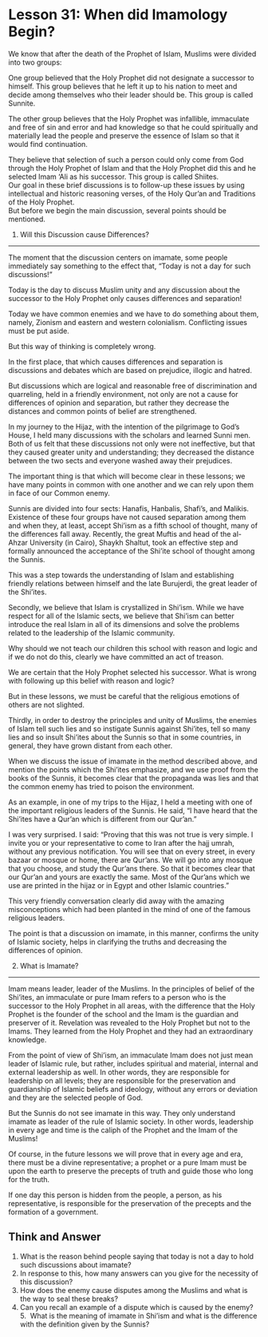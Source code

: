 Lesson 31: When did Imamology Begin?
====================================

We know that after the death of the Prophet of Islam, Muslims were
divided into two groups:

One group believed that the Holy Prophet did not designate a successor
to himself. This group believes that he left it up to his nation to meet
and decide among themselves who their leader should be. This group is
called Sunnite.

The other group believes that the Holy Prophet was infallible,
immaculate and free of sin and error and had knowledge so that he could
spiritually and materially lead the people and preserve the essence of
Islam so that it would find continuation.

They believe that selection of such a person could only come from God
through the Holy Prophet of Islam and that the Holy Prophet did this and
he selected Imam ‘Ali as his successor. This group is called Shiites.  
 Our goal in these brief discussions is to follow-up these issues by
using intellectual and historic reasoning verses, of the Holy Qur’an and
Traditions of the Holy Prophet.  
 But before we begin the main discussion, several points should be
mentioned.

1. Will this Discussion cause Differences?
------------------------------------------

The moment that the discussion centers on imamate, some people
immediately say something to the effect that, “Today is not a day for
such discussions!”

Today is the day to discuss Muslim unity and any discussion about the
successor to the Holy Prophet only causes differences and separation!

Today we have common enemies and we have to do something about them,
namely, Zionism and eastern and western colonialism. Conflicting issues
must be put aside.

But this way of thinking is completely wrong.

In the first place, that which causes differences and separation is
discussions and debates which are based on prejudice, illogic and
hatred.

But discussions which are logical and reasonable free of discrimination
and quarreling, held in a friendly environment, not only are not a cause
for differences of opinion and separation, but rather they decrease the
distances and common points of belief are strengthened.

In my journey to the Hijaz, with the intention of the pilgrimage to
God’s House, I held many discussions with the scholars and learned Sunni
men. Both of us felt that these discussions not only were not
ineffective, but that they caused greater unity and understanding; they
decreased the distance between the two sects and everyone washed away
their prejudices.

The important thing is that which will become clear in these lessons; we
have many points in common with one another and we can rely upon them in
face of our Common enemy.

Sunnis are divided into four sects: Hanafis, Hanbalis, Shafi’s, and
Malikis. Existence of these four groups have not caused separation among
them and when they, at least, accept Shi’ism as a fifth school of
thought, many of the differences fall away. Recently, the great Muftis
and head of the al-Ahzar University (in Cairo), Shaykh Shaltut, took an
effective step and formally announced the acceptance of the Shi’ite
school of thought among the Sunnis.

This was a step towards the understanding of Islam and establishing
friendly relations between himself and the late Burujerdi, the great
leader of the Shi’ites.

Secondly, we believe that Islam is crystallized in Shi’ism. While we
have respect for all of the Islamic sects, we believe that Shi’ism can
better introduce the real Islam in all of its dimensions and solve the
problems related to the leadership of the Islamic community.

Why should we not teach our children this school with reason and logic
and if we do not do this, clearly we have committed an act of treason.

We are certain that the Holy Prophet selected his successor. What is
wrong with following up this belief with reason and logic?

But in these lessons, we must be careful that the religious emotions of
others are not slighted.

Thirdly, in order to destroy the principles and unity of Muslims, the
enemies of Islam tell such lies and so instigate Sunnis against
Shi’ites, tell so many lies and so insult Shi’ites about the Sunnis so
that in some countries, in general, they have grown distant from each
other.

When we discuss the issue of imamate in the method described above, and
mention the points which the Shi’ites emphasize, and we use proof from
the books of the Sunnis, it becomes clear that the propaganda was lies
and that the common enemy has tried to poison the environment.

As an example, in one of my trips to the Hijaz, I held a meeting with
one of the important religious leaders of the Sunnis. He said, “I have
heard that the Shi’ites have a Qur’an which is different from our
Qur’an.”

I was very surprised. I said: “Proving that this was not true is very
simple. I invite you or your representative to come to Iran after the
hajj umrah, without any previous notification. You will see that on
every street, in every bazaar or mosque or home, there are Qur’ans. We
will go into any mosque that you choose, and study the Qur’ans there. So
that it becomes clear that our Qur’an and yours are exactly the same.
Most of the Qur’ans which we use are printed in the hijaz or in Egypt
and other Islamic countries.”

This very friendly conversation clearly did away with the amazing
misconceptions which had been planted in the mind of one of the famous
religious leaders.

The point is that a discussion on imamate, in this manner, confirms the
unity of Islamic society, helps in clarifying the truths and decreasing
the differences of opinion.

2. What is Imamate?
-------------------

Imam means leader, leader of the Muslims. In the principles of belief of
the Shi’ites, an immaculate or pure Imam refers to a person who is the
successor to the Holy Prophet in all areas, with the difference that the
Holy Prophet is the founder of the school and the Imam is the guardian
and preserver of it. Revelation was revealed to the Holy Prophet but not
to the Imams. They learned from the Holy Prophet and they had an
extraordinary knowledge.

From the point of view of Shi’ism, an immaculate Imam does not just mean
leader of Islamic rule, but rather, includes spiritual and material,
internal and external leadership as well. In other words, they are
responsible for leadership on all levels; they are responsible for the
preservation and guardianship of Islamic beliefs and ideology, without
any errors or deviation and they are the selected people of God.

But the Sunnis do not see imamate in this way. They only understand
imamate as leader of the rule of Islamic society. In other words,
leadership in every age and time is the caliph of the Prophet and the
Imam of the Muslims!

Of course, in the future lessons we will prove that in every age and
era, there must be a divine representative; a prophet or a pure Imam
must be upon the earth to preserve the precepts of truth and guide those
who long for the truth.

If one day this person is hidden from the people, a person, as his
representative, is responsible for the preservation of the precepts and
the formation of a government.

Think and Answer
----------------

1. What is the reason behind people saying that today is not a day to
hold such discussions about imamate?  
 2. In response to this, how many answers can you give for the necessity
of this discussion?  
 3. How does the enemy cause disputes among the Muslims and what is the
way to seal these breaks?  
 4. Can you recall an example of a dispute which is caused by the
enemy?  
 5.  What is the meaning of imamate in Shi’ism and what is the
difference with the definition given by the Sunnis?


